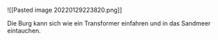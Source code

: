 ![[Pasted image 20220129223820.png]]

Die Burg kann sich wie ein Transformer einfahren und in das Sandmeer eintauchen.
